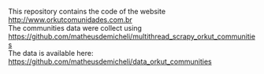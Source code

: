 This repository contains the code of the website http://www.orkutcomunidades.com.br <br>
The communities data were collect using https://github.com/matheusdemicheli/multithread_scrapy_orkut_communities <br>
The data is available here: https://github.com/matheusdemicheli/data_orkut_communities
